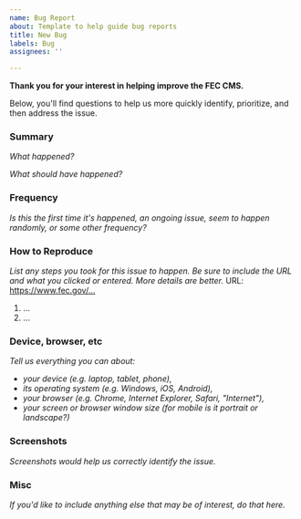 ```yaml
---
name: Bug Report
about: Template to help guide bug reports
title: New Bug
labels: Bug
assignees: ''

---
```


**Thank you for your interest in helping improve the FEC CMS.**

Below, you'll find questions to help us more quickly identify, prioritize, and then address the issue.

### Summary

_What happened?_

_What should have happened?_

### Frequency

_Is this the first time it's happened,_
_an ongoing issue,_
_seem to happen randomly, or_
_some other frequency?_

### How to Reproduce

_List any steps you took for this issue to happen. Be sure to include the URL and what you clicked or entered. More details are better._
URL: https://www.fec.gov/…

1. …
1. …

### Device, browser, etc

_Tell us everything you can about:_

- _your device (e.g. laptop, tablet, phone),_
- _its operating system (e.g. Windows, iOS, Android),_
- _your browser (e.g. Chrome, Internet Explorer, Safari, "Internet"),_
- _your screen or browser window size (for mobile is it portrait or landscape?)_

### Screenshots

_Screenshots would help us correctly identify the issue._

### Misc

_If you'd like to include anything else that may be of interest, do that here._
